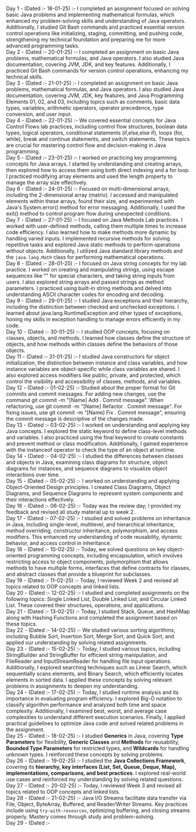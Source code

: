 Day 1 - (Dated :- 18-01-25) :- I completed an assignment focused on solving basic Java problems and implementing mathematical formulas, which enhanced my problem-solving skills and understanding of Java operators. Additionally, I studied Git Bash commands and practiced essential version control operations like initializing, staging, committing, and pushing code, strengthening my technical foundation and preparing me for more advanced programming tasks.  
Day 2 - (Dated :- 20-01-25) :- I completed an assignment on basic Java problems, mathematical formulas, and Java operators. I also studied Java documentation, covering JVM, JDK, and key features. Additionally, I practiced Git Bash commands for version control operations, enhancing my technical skills.  
Day 3 - (Dated :- 21-01-25) :- I completed an assignment on basic Java problems, mathematical formulas, and Java operators. I also studied Java documentation, covering JVM, JDK, key features, and Java Programming Elements 01, 02, and 03, including topics such as comments, basic data types, variables, arithmetic operators, operator precedence, type conversion, and user input.  
Day 4 - (Dated :- 22-01-25) :- We covered essential concepts for Java Control Flows lab practices, including control flow structures, boolean data types, logical operators, conditional statements (if,else,else if), loops (for, while), break and continue statements, and switch statements. These topics are crucial for mastering control flow and decision-making in Java programming.  
Day 5 - (Dated :- 23-01-25) :- I worked on practicing key programming concepts for Java arrays. I started by understanding and creating arrays, then explored how to access them using both direct indexing and a for loop. I practiced modifying array elements and used the length property to manage the array size effectively.  
Day 6 - (Dated :- 24-01-25) :- Focused on multi-dimensional arrays, including the 2-dimensional array (matrix). I accessed and manipulated elements within these arrays, found their size, and experimented with Java's System.error() method for error messaging. Additionally, I used the exit() method to control program flow during unexpected conditions.  
Day 7 - (Dated :- 27-01-25) :- I focused on Java Methods Lab practices. I worked with user-defined methods, calling them multiple times to increase code efficiency. I also learned how to make methods more dynamic by handling varied inputs. I implemented recursive methods for solving repetitive tasks and explored Java static methods to perform operations without objects. Additionally, I utilized Java standard library methods and the `java.lang.Math` class for performing mathematical operations.  
Day 8 - (Dated :- 28-01-25) :- I focused on Java string concepts for my lab practice. I worked on creating and manipulating strings, using escape sequences like "" for special characters, and taking string inputs from users. I also explored string arrays and passed strings as method parameters. I practiced using built-in string methods and delved into understanding ASCII character codes for encoding and decoding.  
Day 9 - (Dated :- 29-01-25) :- I studied Java exceptions and their hierarchy, including the distinction between checked and unchecked exceptions. I learned about java.lang.RuntimeException and other types of exceptions, honing my skills in exception handling to manage errors efficiently in my code.  
Day 10 - (Dated :- 30-01-25) :- I studied OOP concepts, focusing on classes, objects, and methods. I learned how classes define the structure of objects, and how methods within classes define the behaviors of those objects.  
Day 11 - (Dated :- 31-01-25) :- I studied Java constructors for object initialization, the distinction between instance and class variables, and how instance variables are object-specific while class variables are shared. I also explored access modifiers like public, private, and protected, which control the visibility and accessibility of classes, methods, and variables.  
Day 12 - (Dated :- 01-02-25) :- Studied about the proper format for Git commits and commit messages. For adding new changes, use the command git commit -m "[Name] Add . Commit message". When refactoring, use git commit -m "[Name] Refactor . Commit message". For fixing issues, use git commit -m "[Name] Fix . Commit message", ensuring the commit message is descriptive of the changes made.  
Day 13 - (Dated :- 03-02-25) :- I worked on understanding and applying key Java concepts. I explored the static keyword to define class-level methods and variables. I also practiced using the final keyword to create constants and prevent method or class modification. Additionally, I gained experience with the instanceof operator to check the type of an object at runtime.  
Day 14 - (Dated :- 04-02-25) :- I studied the differences between classes and objects in Java, examining class diagrams for structure, object diagrams for instances, and sequence diagrams to visualize object interactions over time.  
Day 15 - (Dated :- 05-02-25) :- I worked on understanding and applying Object-Oriented Design principles. I created Class Diagrams, Object Diagrams, and Sequence Diagrams to represent system components and their interactions effectively.  
Day 16 - (Dated :- 06-02-25) :- Today was the review day; I provided my feedback and revised all study material up to week 2.  
Day 17 - (Dated :- 07-02-25) :- I studied and solved problems on inheritance in Java, including single-level, multilevel, and hierarchical inheritance, method overriding, constructor inheritance, polymorphism, and access modifiers. This enhanced my understanding of code reusability, dynamic behavior, and access control in inheritance.  
Day 18 - (Dated :- 10-02-25) :- Today, we solved questions on key object-oriented programming concepts, including encapsulation, which involves restricting access to object components, polymorphism that allows methods to have multiple forms, interfaces that define contracts for classes, and abstract classes that provide a blueprint for subclasses.  
Day 19 - (Dated :- 11-02-25) :- Today, I reviewed Week 2 and revised all topics related to OOP concepts and linked lists.  
Day 20 - (Dated :- 12-02-25) :- I studied and completed assignments on the following topics: Single Linked List, Double Linked List, and Circular Linked List. These covered their structures, operations, and applications.  
Day 21 - (Dated :- 13-02-25) :- Today, I studied Stack, Queue, and HashMap along with Hashing Functions and completed the assignment based on these topics.  
Day 22 - (Dated :- 14-02-25) :- We studied various sorting algorithms, including Bubble Sort, Insertion Sort, Merge Sort, and Quick Sort, and applied our understanding by solving related assignments.  
Day 23 - (Dated :- 15-02-25) :- Today, I studied various topics, including StringBuilder and StringBuffer for efficient string manipulation, and FileReader and InputStreamReader for handling file input operations. Additionally, I explored searching techniques such as Linear Search, which sequentially scans elements, and Binary Search, which efficiently locates elements in sorted data. I applied these concepts by solving relevant problems in assignments to deepen my understanding.  
Day 24 - (Dated :- 17-02-25) :- Today, I studied runtime analysis and its importance in evaluating program efficiency. I explored Big-O notation to classify algorithm performance and analyzed both time and space complexity. Additionally, I examined best, worst, and average case complexities to understand different execution scenarios. Finally, I applied practical guidelines to optimize Java code and solved related problems in the assignment.  
Day 25 - (Dated :- 18-02-25) :- I studied **Generics** in Java, covering **Type Parameters** for flexibility, **Generic Classes** and **Methods** for reusability, **Bounded Type Parameters** for restricted types, and **Wildcards** for handling unknown types. I reinforced these concepts by solving problems.  
Day 26 - (Dated :- 19-02-25) :- I studied the **Java Collections Framework**, covering its **hierarchy, key interfaces (List, Set, Queue, Deque, Map), implementations, comparisons, and best practices**. I explored real-world use cases and reinforced my understanding by solving related questions.  
Day 27 - (Dated :- 20-02-25) :-  Today, I reviewed Week 3 and revised all topics related to OOP concepts and linked lists.  
Day 28 - (Dated :- 21-02-25) :- Java I/O Streams facilitate data transfer via File, Object, ByteArray, Buffered, and Reader/Writer Streams. Key practices include using `try-with-resources`, optimizing buffering, and closing streams properly. Mastery comes through study and problem-solving.  
Day 29 - (Dated :- 
